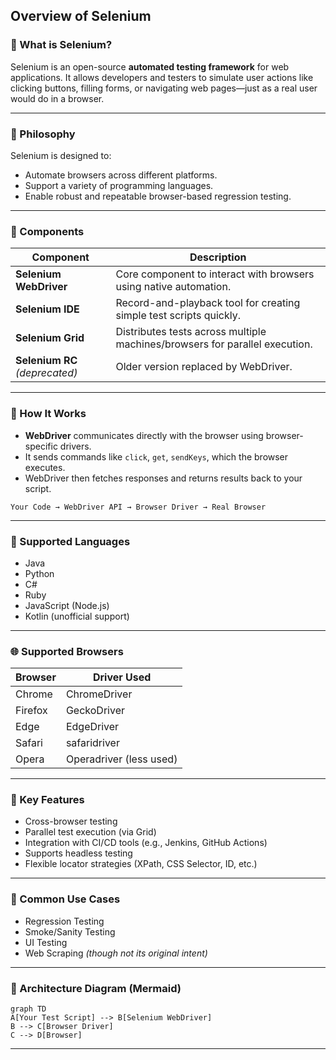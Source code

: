 ## Overview of Selenium

### 🧩 What is Selenium?
Selenium is an open-source **automated testing framework** for web applications. It allows developers and testers to simulate user actions like clicking buttons, filling forms, or navigating web pages—just as a real user would do in a browser.

---

### 🧠 Philosophy
Selenium is designed to:
- Automate browsers across different platforms.
- Support a variety of programming languages.
- Enable robust and repeatable browser-based regression testing.

---

### 🧱 Components

| Component        | Description |
|------------------|-------------|
| **Selenium WebDriver** | Core component to interact with browsers using native automation. |
| **Selenium IDE** | Record-and-playback tool for creating simple test scripts quickly. |
| **Selenium Grid** | Distributes tests across multiple machines/browsers for parallel execution. |
| **Selenium RC** *(deprecated)* | Older version replaced by WebDriver. |

---

### 🔁 How It Works

- **WebDriver** communicates directly with the browser using browser-specific drivers.
- It sends commands like `click`, `get`, `sendKeys`, which the browser executes.
- WebDriver then fetches responses and returns results back to your script.

```plaintext
Your Code → WebDriver API → Browser Driver → Real Browser
```

---

### 🧰 Supported Languages
- Java
- Python
- C#
- Ruby
- JavaScript (Node.js)
- Kotlin (unofficial support)

---

### 🌐 Supported Browsers

| Browser       | Driver Used          |
|---------------|----------------------|
| Chrome        | ChromeDriver         |
| Firefox       | GeckoDriver          |
| Edge          | EdgeDriver           |
| Safari        | safaridriver         |
| Opera         | Operadriver (less used) |

---

### 📌 Key Features
- Cross-browser testing
- Parallel test execution (via Grid)
- Integration with CI/CD tools (e.g., Jenkins, GitHub Actions)
- Supports headless testing
- Flexible locator strategies (XPath, CSS Selector, ID, etc.)

---

### 🧪 Common Use Cases
- Regression Testing
- Smoke/Sanity Testing
- UI Testing
- Web Scraping *(though not its original intent)*

---

### 🧱 Architecture Diagram (Mermaid)

```mermaid
graph TD
A[Your Test Script] --> B[Selenium WebDriver]
B --> C[Browser Driver]
C --> D[Browser]
```

---
